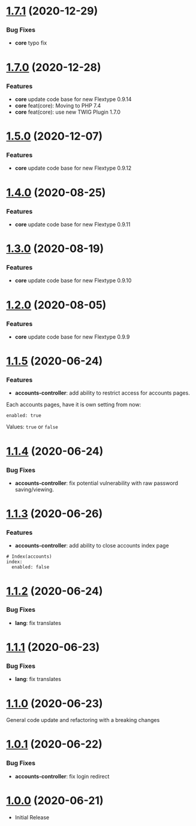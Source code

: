 <a name="1.7.1"></a>
# [1.7.1](https://github.com/flextype-plugins/accounts) (2020-12-29)

### Bug Fixes

* **core** typo fix

<a name="1.7.0"></a>
# [1.7.0](https://github.com/flextype-plugins/accounts) (2020-12-28)

### Features

* **core** update code base for new Flextype 0.9.14
* **core** feat(core): Moving to PHP 7.4
* **core** feat(core): use new TWIG Plugin 1.7.0

<a name="1.5.0"></a>
# [1.5.0](https://github.com/flextype-plugins/accounts) (2020-12-07)

### Features

* **core** update code base for new Flextype 0.9.12

<a name="1.4.0"></a>
# [1.4.0](https://github.com/flextype-plugins/accounts) (2020-08-25)

### Features

* **core** update code base for new Flextype 0.9.11

<a name="1.3.0"></a>
# [1.3.0](https://github.com/flextype-plugins/accounts) (2020-08-19)

### Features

* **core** update code base for new Flextype 0.9.10

<a name="1.2.0"></a>
# [1.2.0](https://github.com/flextype-plugins/accounts) (2020-08-05)

### Features

* **core** update code base for new Flextype 0.9.9

<a name="1.1.5"></a>
# [1.1.5](https://github.com/flextype-plugins/accounts) (2020-06-24)

### Features

* **accounts-controller**: add ability to restrict access for accounts pages.

Each accounts pages, have it is own setting from now:

```
enabled: true
```

Values: `true` or `false`

<a name="1.1.4"></a>
# [1.1.4](https://github.com/flextype-plugins/accounts) (2020-06-24)

### Bug Fixes

* **accounts-controller**: fix potential vulnerability with raw password saving/viewing.

<a name="1.1.3"></a>
# [1.1.3](https://github.com/flextype-plugins/accounts) (2020-06-26)

### Features

* **accounts-controller**: add ability to close accounts index page

```
# Index(accounts)
index:
  enabled: false
```

<a name="1.1.2"></a>
# [1.1.2](https://github.com/flextype-plugins/accounts) (2020-06-24)

### Bug Fixes

* **lang**: fix translates

<a name="1.1.1"></a>
# [1.1.1](https://github.com/flextype-plugins/accounts) (2020-06-23)

### Bug Fixes

* **lang**: fix translates

<a name="1.1.0"></a>
# [1.1.0](https://github.com/flextype-plugins/accounts) (2020-06-23)

General code update and refactoring with a breaking changes

<a name="1.0.1"></a>
# [1.0.1](https://github.com/flextype-plugins/accounts) (2020-06-22)

### Bug Fixes

* **accounts-controller**: fix login redirect

<a name="1.0.0"></a>
# [1.0.0](https://github.com/flextype-plugins/accounts) (2020-06-21)
* Initial Release

